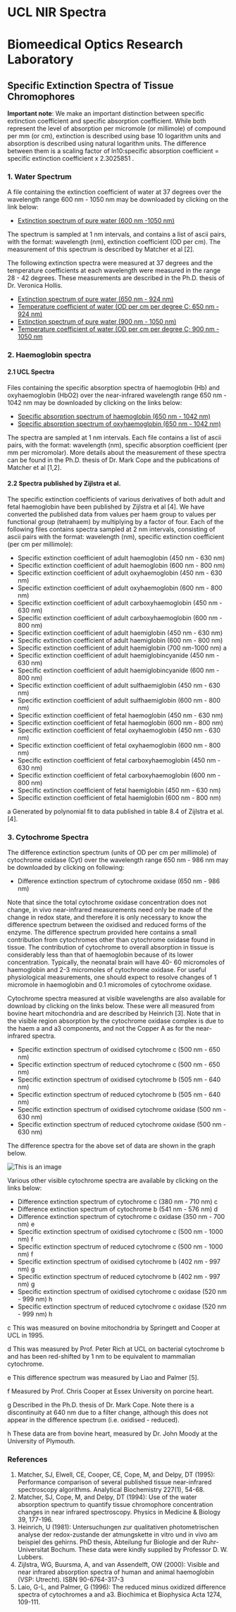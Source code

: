 # UCL NIR Spectra
# Biomeedical Optics Research Laboratory

## Specific Extinction Spectra of Tissue Chromophores

**Important
note**: We make an important
distinction between specific extinction coefficient and specific
absorption
coefficient. While both represent the level
of absorption per micromole (or millimole) of compound
per mm (or cm),
extinction is described using base 10 logarithm
units and absorption is described using natural logarithm
units. The
difference between them is a scaling factor
of ln10:specific absorption coefficient = specific
extinction coefficient x
2.3025851 .

### 1. Water Spectrum
A file containing the extinction coefficient of water at 37 degrees over the wavelength range 600 nm - 1050 nm may be
downloaded by clicking on the link below:

- [Extinction spectrum of pure water (600 nm -1050 nm)](spectra/matcher94_nir_water_37.txt)

The spectrum is sampled at 1 nm intervals, and contains a list of ascii pairs, with the format: wavelength (nm), extinction
coefficient (OD per cm). The measurement of this spectrum is described by Matcher et al [2].

The following extinction spectra were measured at 37 degrees and the temperature coefficients at each wavelength were
measured in the range 28 - 42 degrees. These measurements are described in the Ph.D. thesis of Dr. Veronica Hollis.

- [Extinction spectrum of pure water (650 nm - 924 nm)](spectra/water740_840_vhollis_2001_37.txt)
- [Temperature coefficient of water (OD per cm per degree C; 650 nm - 924 nm)](spectra/water740_840_vhollis_2001_coeff.txt)
- [Extinction spectrum of pure water (900 nm - 1050 nm)](spectra/water970_vhollis_2001_37.txt)
- [Temperature coefficient of water (OD per cm per degree C; 900 nm - 1050 nm](spectra/water970_vhollis_2001_coeff.txt)

### 2. Haemoglobin spectra
#### 2.1 UCL Spectra
Files containing the specific absorption spectra of haemoglobin (Hb) and oxyhaemoglobin (HbO2) over the near-infrared
wavelength range 650 nm - 1042 nm may be downloaded by clicking on the links below:

- [Specific absorption spectrum of haemoglobin (650 nm - 1042 nm)](spectra/hb02.txt)
- [Specific absorption spectrum of oxyhaemoglobin (650 nm - 1042 nm)](spectra/hb.txt)

The spectra are sampled at 1 nm intervals. Each file contains a list of ascii pairs, with the format: wavelength (nm), specific
absorption coefficient (per mm per micromolar). More details about the measurement of these spectra can be found in the
Ph.D. thesis of Dr. Mark Cope and the publications of Matcher et al [1,2].

#### 2.2 Spectra published by Zijlstra et al.
The specific extinction coefficients of various derivatives of both adult and fetal haemoglobin have been published by
Zijlstra et al [4]. We have converted the published data from values per haem group to values per functional group
(tetrahaem) by multiplying by a factor of four. Each of the following files contains spectra sampled at 2 nm intervals,
consisting of ascii pairs with the format: wavelength (nm), specific extinction coefficient (per cm per millimole):

- Specific extinction coefficient of adult haemoglobin (450 nm - 630 nm)
- Specific extinction coefficient of adult haemoglobin (600 nm - 800 nm)
- Specific extinction coefficient of adult oxyhaemoglobin (450 nm - 630 nm)
- Specific extinction coefficient of adult oxyhaemoglobin (600 nm - 800 nm)
- Specific extinction coefficient of adult carboxyhaemoglobin (450 nm - 630 nm)
- Specific extinction coefficient of adult carboxyhaemoglobin (600 nm - 800 nm)
- Specific extinction coefficient of adult haemiglobin (450 nm - 630 nm)
- Specific extinction coefficient of adult haemiglobin (600 nm - 800 nm)
- Specific extinction coefficient of adult haemiglobin (700 nm-1000 nm) a
- Specific extinction coefficient of adult haemiglobincyanide (450 nm - 630 nm)
- Specific extinction coefficient of adult haemiglobincyanide (600 nm - 800 nm)
- Specific extinction coefficient of adult sulfhaemiglobin (450 nm - 630 nm)
- Specific extinction coefficient of adult sulfhaemiglobin (600 nm - 800 nm)
- Specific extinction coefficient of fetal haemoglobin (450 nm - 630 nm)
- Specific extinction coefficient of fetal haemoglobin (600 nm - 800 nm)
- Specific extinction coefficient of fetal oxyhaemoglobin (450 nm - 630 nm)
- Specific extinction coefficient of fetal oxyhaemoglobin (600 nm - 800 nm)
- Specific extinction coefficient of fetal carboxyhaemoglobin (450 nm - 630 nm)
- Specific extinction coefficient of fetal carboxyhaemoglobin (600 nm - 800 nm)
- Specific extinction coefficient of fetal haemiglobin (450 nm - 630 nm)
- Specific extinction coefficient of fetal haemiglobin (600 nm - 800 nm)

a Generated by
polynomial fit to data published in table 8.4 of Zijlstra et al. [4].

### 3. Cytochrome Spectra
The difference extinction spectrum (units of OD per cm per millimole) of cytochrome oxidase (Cyt) over the wavelength
range 650 nm - 986 nm may be downloaded by clicking on following:

- Difference extinction spectrum of cytochrome oxidase (650 nm - 986 nm)

Note that since the total cytochrome oxidase concentration does not change, in vivo near-infrared measurements need only
be made of the change in redox state, and therefore it is only necessary to know the difference spectrum between the
oxidised and reduced forms of the enzyme. The difference spectrum provided here contains a small contribution from
cytochromes other than cytochrome oxidase found in tissue. The contribution of cytochrome to overall absorption in tissue
is considerably less than that of haemoglobin because of its lower concentration. Typically, the neonatal brain will have 40-
60 micromoles of haemoglobin and 2-3 micromoles of cytochrome oxidase. For useful physiological measurements, one
should expect to resolve changes of 1 micromole in haemoglobin and 0.1 micromoles of cytochrome oxidase.

Cytochrome spectra measured at visible wavelengths are also available for download by clicking on the links below. These
were all measured from bovine heart mitochondria and are described by Heinrich [3]. Note that in the visible region
absorption by the cytochrome oxidase complex is due to the haem a and a3 components, and not the Copper A as for the
near-infrared spectra.

- Specific extinction spectrum of oxidised cytochrome c (500 nm - 650 nm)
- Specific extinction spectrum of reduced cytochrome c (500 nm - 650 nm)
- Specific extinction spectrum of oxidised cytochrome b (505 nm - 640 nm)
- Specific extinction spectrum of reduced cytochrome b (505 nm - 640 nm)
- Specific extinction spectrum of oxidised cytochrome oxidase (500 nm - 630 nm)
- Specific extinction spectrum of reduced cytochrome oxidase (500 nm - 630 nm)

The difference spectra for the above set of data are shown in the graph below.

![This is an image](images/ccospectra.PNG)


Various other visible cytochrome spectra are available by clicking on the links below:

- Difference extinction spectrum of cytochrome c (380 nm - 710 nm) c
- Difference extinction spectrum of cytochrome b (541 nm - 576 nm) d
- Difference extinction spectrum of cytochrome c oxidase (350 nm - 700 nm) e
- Specific extinction spectrum of oxidised cytochrome c (500 nm - 1000 nm) f
- Specific extinction spectrum of reduced cytochrome c (500 nm - 1000 nm) f
- Specific extinction spectrum of oxidised cytochrome b (402 nm - 997 nm) g
- Specific extinction spectrum of reduced cytochrome b (402 nm - 997 nm) g
- Specific extinction spectrum of oxidised cytochrome c oxidase (520 nm - 999 nm) h
- Specific extinction spectrum of reduced cytochrome c oxidase (520 nm - 999 nm) h

c This was measured on bovine mitochondria by Springett and Cooper at UCL in 1995.

d This was measured by Prof. Peter Rich at UCL on bacterial cytochrome b and has been red-shifted by 1 nm to be
equivalent to mammalian cytochrome.

e This difference spectrum was measured by Liao and Palmer [5].

f Measured by Prof. Chris Cooper at Essex University on porcine heart.

g Described in the Ph.D. thesis of Dr. Mark Cope. Note there is a discontinuity at 640 nm due to a filter change, although
this does not appear in the difference spectrum (i.e. oxidised - reduced).

h These data are from bovine heart, measured by Dr. John Moody at the University of Plymouth.

### References

1. Matcher, SJ, Elwell, CE, Cooper, CE, Cope, M, and Delpy, DT (1995): Performance comparison of several
published tissue near-infrared spectroscopy algorithms. Analytical Biochemistry 227(1), 54-68.
2. Matcher, SJ, Cope, M, and Delpy, DT (1994): Use of the water absorption spectrum to quantify tissue
chromophore concentration changes in near infrared spectroscopy.
Physics in Medicine & Biology 39,
177-196.
3. Heinrich, U (1981): Untersuchungen zur qualitativen photometrischen analyse der redox-zustande der
atmungskette in vitro und in vivo am beispiel des gehirns. PhD thesis, Abteilung fur Biologie and der Ruhr-
Universitat Bochum. These data were kindly supplied by Professor D. W. Lubbers.
4. Zijlstra, WG, Buursma, A, and van Assendelft, OW (2000): Visible and near infrared absorption spectra of
human and animal haemoglobin (VSP: Utrecht). ISBN 90-6764-317-3
5. Laio, G-L, and Palmer, G (1996): The reduced minus oxidized difference spectra of cytochromes a and a3.
Biochimica et Biophysica Acta 1274, 109-111.
